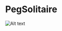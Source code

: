 # PegSolitaire
![Alt text](https://user-images.githubusercontent.com/25420054/51500687-f429e200-1d9c-11e9-8566-1bc776a84af5.png)
